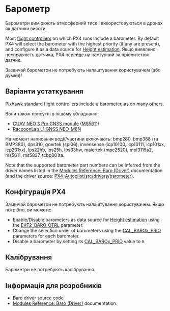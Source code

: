 # Барометр

Барометри вимірюють атмосферний тиск і використовуються в дронах як датчики висоти.

Most [flight controllers](../flight_controller/index.md) on which PX4 runs include a barometer.
By default PX4 will select the barometer with the highest priority (if any are present), and configure it as a data source for [Height estimation](../advanced_config/tuning_the_ecl_ekf.md#height).
Якщо виявлено несправність датчика, PX4 перейде на наступний за пріоритетом датчик.

Зазвичай барометри не потребують налаштування користувачем (або думки)!

## Варіанти устаткування

[Pixhawk standard](../flight_controller/autopilot_pixhawk_standard.md) flight controllers include a barometer, as do [many others](../flight_controller/index.md).

Вони також присутні в іншому обладнанні:

- [CUAV NEO 3 Pro GNSS module](https://doc.cuav.net/gps/neo-series-gnss/en/neo-3-pro.html#key-data) ([MS5611](../modules/modules_driver_baro.md#ms5611))
- [RaccoonLab L1 GNSS NEO-M8N](https://raccoonlab.co/tproduct/360882105-258620719271-cyphal-and-dronecan-gnss-m8n-magnetomete)

На момент написання водії/частини включають: bmp280, bmp388 (та BMP380), dps310, goertek (spl06), invensense (icp10100, icp10111, icp101xx, icp201xx), lps22hb, lps25h, lps33hw, maiertek (mpc2520), mpl3115a2, ms5611, ms5837, tcbp001ta.

Note that the supported barometer part numbers can be inferred from the driver names listed in the [Modules Reference: Baro (Driver)](../modules/modules_driver_baro.md) documentation (and the driver source: [PX4-Autopilot/src/drivers/barometer](https://github.com/PX4/PX4-Autopilot/tree/main/src/drivers/barometer)).

## Конфігурація PX4

Зазвичай барометри не потребують налаштування користувачем.
Якщо потрібно, ви можете:

- Enable/Disable barometers as data source for [Height estimation](../advanced_config/tuning_the_ecl_ekf.md#height) using the [EKF2_BARO_CTRL](../advanced_config/parameter_reference.md#EKF2_BARO_CTRL) parameter.
- Change the selection order of barometers using the [CAL_BAROx_PRIO](../advanced_config/parameter_reference.md#CAL_BARO0_PRIO) parameters for each barometer.
- Disable a barometer by setting its [CAL_BAROx_PRIO](../advanced_config/parameter_reference.md#CAL_BARO0_PRIO) value to `0`.

## Калібрування

Барометри не потребують калібрування.

<!-- Notes:
- Absolute value isn't important since we just use the difference in altitude between "now" and the value when initializing EKF2
- There is usually a scale factor error but it's compensated by the GNSS altitude using a bias estimator in EKF2 (we don't provide a way to calibrate that). This method is fine as long as the height change of the drone isn't too fast (below 200-300km/h probably; don't have real data on that).
- The baro readings can be corrected using a param SENS_BARO_QNH (https://en.wikipedia.org/wiki/Altimeter_setting) parameter, but again, it is only necessary to adjust it if the absolute barometric altitude is required by the pilot.
-->

## Інформація для розробників

- [Baro driver source code](https://github.com/PX4/PX4-Autopilot/tree/main/src/drivers/barometer)
- [Modules Reference: Baro (Driver)](../modules/modules_driver_baro.md) documentation.
